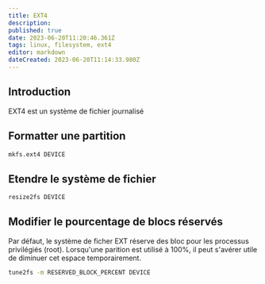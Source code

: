 ```yaml
---
title: EXT4
description: 
published: true
date: 2023-06-20T11:20:46.361Z
tags: linux, filesystem, ext4
editor: markdown
dateCreated: 2023-06-20T11:14:33.980Z
---
```


## Introduction
EXT4 est un système de fichier journalisé

## Formatter une partition
```bash
mkfs.ext4 DEVICE
```

## Etendre le système de fichier
```bash
resize2fs DEVICE
```

## Modifier le pourcentage de blocs réservés
Par défaut, le système de ficher EXT réserve des bloc pour les processus privilégiés (root). Lorsqu'une parition est utilisé à 100%, il peut s'avérer utile de diminuer cet espace temporairement.
```bash
tune2fs -m RESERVED_BLOCK_PERCENT DEVICE
```